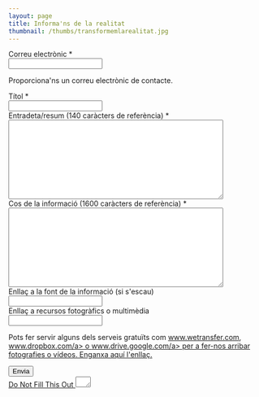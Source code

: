 ```yaml
---
layout: page
title: Informa'ns de la realitat
thumbnail: /thumbs/transformemlarealitat.jpg
---
```


<form id="form3" name="form3" accept-charset="UTF-8" autocomplete="off" enctype="multipart/form-data" method="post" novalidate action="https://comunistescat.wufoo.com.mx/forms/q1o2xzol08eyl2y/#public">
  
<div>
	<div id="foli5" class="cell notranslate">
		<label id="title5" for="Field5">
			Correu electrònic
			<span id="req_5" class="req">*</span>
		</label>
		<div>
			<input class="block" id="Field5" name="Field5" type="email" spellcheck="false" value="" tabindex="1" required />
		</div>
		<p id="instruct1">Proporciona'ns un correu electrònic de contacte.</p>
	</div>
	<div id="foli1" class="cell notranslate">
		<label id="title1" for="Field1">
			Títol
			<span id="req_1" class="req">*</span>
		</label>
		<div>
			<input class="block" id="Field1" name="Field1" type="text" value="" tabindex="2" onkeyup="" required />
		</div>
	</div>
	<div id="foli2" class="cell notranslate">
		<label id="title2" for="Field2">
			Entradeta/resum (140 caràcters de referència)
			<span id="req_2" class="req">*</span>
		</label>
		<div>
			<textarea id="Field2" name="Field2" spellcheck="true" rows="10" cols="50" tabindex="3" onkeyup="" required></textarea>
		</div>
	</div>
	<div id="foli3" class="cell notranslate">
		<label id="title3" for="Field3">
			Cos de la informació (1600 caràcters de referència)
			<span id="req_3" class="req">*</span>
		</label>
		<div>
			<textarea id="Field3" name="Field3" spellcheck="true" rows="10" cols="50" tabindex="4" onkeyup="" required></textarea>
		</div>
	</div>
	<div id="foli4" class="cell notranslate">
		<label id="title4" for="Field4">
			Enllaç a la font de la informació (si s'escau)
		</label>
		<div>
			<input class="block" id="Field4" name="Field4" type="url" value="" tabindex="5" />
		</div>
	</div>
	<div id="foli6" class="cell notranslate">
		<label id="title6" for="Field6">
			Enllaç a recursos fotogràfics o multimèdia
		</label>
		<div>
			<input class="block" id="Field6" name="Field6" type="url" value="" tabindex="6"       />
		</div>
		<p id="instruct6">Pots fer servir alguns dels serveis gratuïts com <a href="http://www.wetransfer.com">www.wetransfer.com</a>, <a href="http://www.dropbox.com">www.dropbox.com/a> o <a href="http://www.drive.google.com">www.drive.google.com/a> per a fer-nos arribar fotografies o vídeos. Enganxa aquí l'enllaç.</p>
	</div> 
	<div class="buttons ">
		<div>
	        <input id="saveForm" name="saveForm" class="btTxt submit" type="submit" value="Envia" />
	    </div>
	</div>
	<div class="closed">
		<label for="comment">Do Not Fill This Out</label>
		<textarea name="comment" id="comment" rows="1" cols="1"></textarea>
		<input type="hidden" id="idstamp" name="idstamp" value="zGuOlKRslgmdX7UkOnAl5+Q02WAMbCIkfcz9Z2ouG/I=" />
	</div>
</div>
</form>